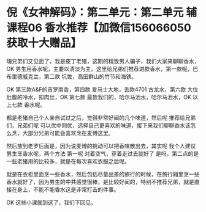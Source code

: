 # 倪《女神解码》：第二单元：第二单元 辅课程06 香水推荐【加微信156066050获取十大赠品】

嗨兄弟们又见面了，我是皮丁老猪，这期的精致男人骗子，我们大家来聊聊香水，OK 男生用香水呢，主要以清淡为主，这里给兄弟们推荐进款香水，第一款呢，巴布里德威克兰，第二款 坑佐，高田鲜山的竹节和海铁。

OK 第三款A&F的吉罗南香，第四款 爱马士大地，丢款4701 古龙水，第六款 大位肚腹的冷水，扣肉丝，OK 第七款 最款我们的，哈尔马池水，哈尔马池水，OK 以上七款 香水呢。

都是老猪自己个人亲自试过之后，觉得非常好闻的几个味道，然后呢 推荐给兄弟们，兄弟们呢 可以优中则优，选择自己更喜欢的味道，接下来我们聊聊香水该怎么烹，大部分兄弟可能会喜欢烹在麦博这里。

然后放到老罗后面是，因为说麦博的挑动可以把香味散出去，其实呢 我个人建议男生烹香水呢，两个方法 第一呢 对着空气，穿着走过去就好了 是吗，第二点的是一些老猪用的比较多，就是在每次喜欢衣服之后呢。

就是在衣柜里面烹一些香水，然后包括尽量出差的旅行的时候，在旅行厢里烹一些香水就好了，因为男生的中共感觉很棒，是比较好闻的，特别不推荐兄弟，就是直接在身上，不能不能香水这是非常打击的件事。

OK 这些小课就到这了，我们下回见。